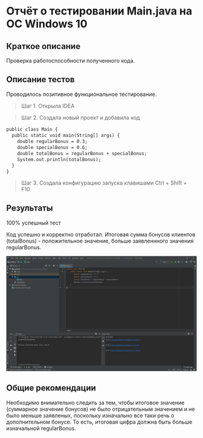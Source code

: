 # Отчёт о тестировании Main.java на ОС Windows 10

## Краткое описание
Проверка работоспособности полученного кода.

## Описание тестов
Проводилось позитивное функциональное тестирование.

>Шаг 1. Открыла IDEA

>Шаг 2. Создала новый проект и добавила код

```
public class Main {
  public static void main(String[] args) {
    double regularBonus = 0.3;
    double specialBonus = 0.6;
    double totalBonus = regularBonus + specialBonus;
    System.out.println(totalBonus);
  }
}
```

>Шаг 3. Создала конфигурацию запуска клавишами Ctrl + Shift + F10

## Результаты
100% успешный тест

Код успешно и корректно отработал. Итоговая сумма бонусов клиентов (totalBonus) - положительное значение, больше заявленнного значения regularBonus. 

![img](https://github.com/voevodina/images/blob/master/Main_3.png?raw=true)

## Общие рекомендации
Необходимо внимательно следить за тем, чтобы итоговое значение (суммарное значение бонусов) не было отрицательным значением и не было меньше заявленых, поскольку изначально все таки речь о дополнительном бонусе. То есть, итоговая цифра должна быть больше изначальной regularBonus. 